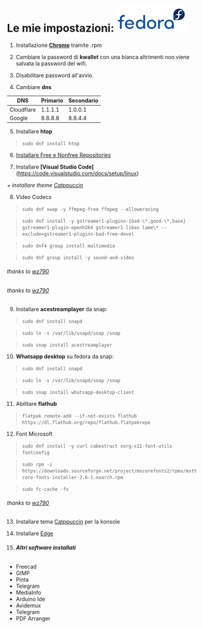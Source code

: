 # Le mie impostazioni: ![alt text](https://github.com/miko6/appunti-di-fedora/blob/main/immagini/logof2.png "logo")

1. Installazione **[Chrome](https://www.google.com/chrome/?platform=linux)** tramite .rpm

2. Cambiare la password di **kwallet** con una bianca altrimenti non viene salvata la password del wifi.

3. Disabilitare password all'avvio.

4. Cambiare **dns**

| DNS        | Primario | Secondario |
| ---------- | -------- | ---------- |
| Cloudflare | 1.1.1.1  | 1.0.0.1    |
| Google     | 8.8.8.8  | 8.8.4.4    |

5. Installare **htop**

>`sudo dnf install htop`

6. [Installare Free e Nonfree Repositories](https://rpmfusion.org/Configuration/)

7. Installare **[Visual Studio Code]**(https://code.visualstudio.com/docs/setup/linux)

*+ installare theme [Catppuccin](https://marketplace.visualstudio.com/items?itemName=Catppuccin.catppuccin-vsc)*

8. Video Codecs
    
>`sudo dnf swap -y ffmpeg-free ffmpeg --allowerasing`

>`sudo dnf install -y gstreamer1-plugins-{bad-\*,good-\*,base} gstreamer1-plugin-openh264 gstreamer1-libav lame\* --exclude=gstreamer1-plugins-bad-free-devel`

>`sudo dnf4 group install multimedia`

>`sudo dnf group install -y sound-and-video`

###### thanks to [wz790](https://github.com/wz790/Fedora-Noble-Setup?tab=readme-ov-file#flathub-setup)

###### thanks to [wz790](https://github.com/wz790/Fedora-Noble-Setup?tab=readme-ov-file#flathub-setup)

9. Installare **acestreamplayer** da snap:
    
>`sudo dnf install snapd`

>`sudo ln -s /var/lib/snapd/snap /snap`

>`sudo snap install acestreamplayer`

10. **Whatsapp desktop** su fedora da snap:

>`sudo dnf install snapd`

>`sudo ln -s /var/lib/snapd/snap /snap`

>`sudo snap install whatsapp-desktop-client`

11. Abilitare **flathub**
    
>`flatpak remote-add --if-not-exists flathub https://dl.flathub.org/repo/flathub.flatpakrepo`


12. Font Microsoft

>`sudo dnf install -y curl cabextract xorg-x11-font-utils fontconfig`

>`sudo rpm -i https://downloads.sourceforge.net/project/mscorefonts2/rpms/msttcore-fonts-installer-2.6-1.noarch.rpm`

>`sudo fc-cache -fv`

###### thanks to [wz790](https://github.com/wz790/Fedora-Noble-Setup?tab=readme-ov-file#flathub-setup)

13. Installare tema [Catppuccin](https://github.com/catppuccin/konsole) per la konsole

14. Installare [Edge](https://packages.microsoft.com/yumrepos/edge/Packages/m/)

15. ###### **Altri software installati**

* Freecad
* GIMP
* Pinta
* Telegram
* MediaInfo
* Arduino Ide
* Avidemux
* Telegram
* PDF Arranger